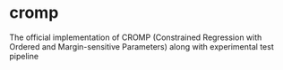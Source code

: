 # cromp
The official implementation of CROMP (Constrained Regression with Ordered and Margin-sensitive Parameters) along with experimental test pipeline
